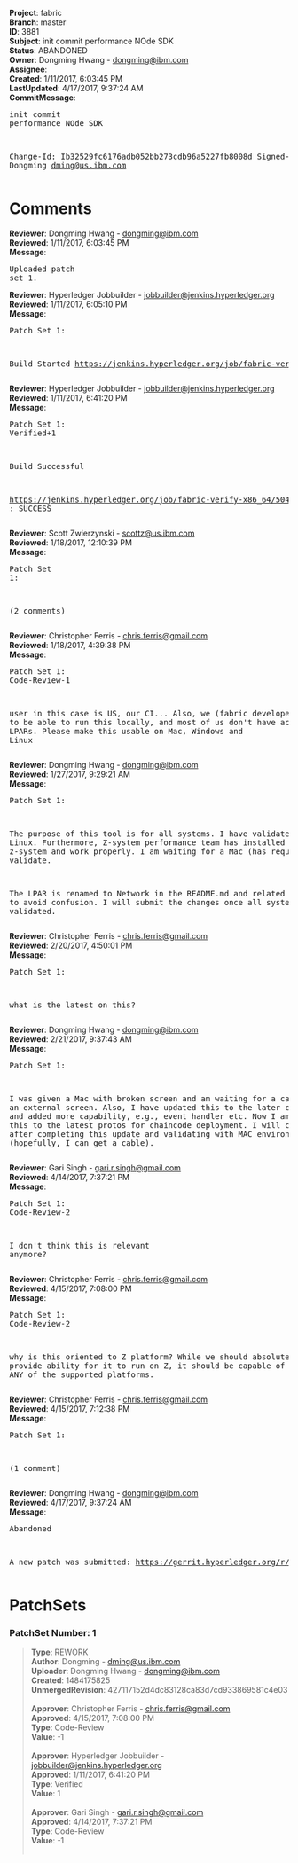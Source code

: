 <strong>Project</strong>: fabric<br><strong>Branch</strong>: master<br><strong>ID</strong>: 3881<br><strong>Subject</strong>: init commit performance NOde SDK<br><strong>Status</strong>: ABANDONED<br><strong>Owner</strong>: Dongming Hwang - dongming@ibm.com<br><strong>Assignee</strong>:<br><strong>Created</strong>: 1/11/2017, 6:03:45 PM<br><strong>LastUpdated</strong>: 4/17/2017, 9:37:24 AM<br><strong>CommitMessage</strong>:<br><pre>init commit performance NOde SDK

Change-Id: Ib32529fc6176adb052bb273cdb96a5227fb8008d
Signed-off-by: Dongming <dming@us.ibm.com>
</pre><h1>Comments</h1><strong>Reviewer</strong>: Dongming Hwang - dongming@ibm.com<br><strong>Reviewed</strong>: 1/11/2017, 6:03:45 PM<br><strong>Message</strong>: <pre>Uploaded patch set 1.</pre><strong>Reviewer</strong>: Hyperledger Jobbuilder - jobbuilder@jenkins.hyperledger.org<br><strong>Reviewed</strong>: 1/11/2017, 6:05:10 PM<br><strong>Message</strong>: <pre>Patch Set 1:

Build Started https://jenkins.hyperledger.org/job/fabric-verify-x86_64/5046/</pre><strong>Reviewer</strong>: Hyperledger Jobbuilder - jobbuilder@jenkins.hyperledger.org<br><strong>Reviewed</strong>: 1/11/2017, 6:41:20 PM<br><strong>Message</strong>: <pre>Patch Set 1: Verified+1

Build Successful 

https://jenkins.hyperledger.org/job/fabric-verify-x86_64/5046/ : SUCCESS</pre><strong>Reviewer</strong>: Scott Zwierzynski - scottz@us.ibm.com<br><strong>Reviewed</strong>: 1/18/2017, 12:10:39 PM<br><strong>Message</strong>: <pre>Patch Set 1:

(2 comments)</pre><strong>Reviewer</strong>: Christopher Ferris - chris.ferris@gmail.com<br><strong>Reviewed</strong>: 1/18/2017, 4:39:38 PM<br><strong>Message</strong>: <pre>Patch Set 1: Code-Review-1

user in this case is US, our CI... Also, we (fabric developers) need to be able to run this locally, and most of us don't have access to LPARs. Please make this usable on Mac, Windows and Linux</pre><strong>Reviewer</strong>: Dongming Hwang - dongming@ibm.com<br><strong>Reviewed</strong>: 1/27/2017, 9:29:21 AM<br><strong>Message</strong>: <pre>Patch Set 1:

The purpose of this tool is for all systems.  I have validated it on Linux.  Furthermore, Z-system performance team has installed it on z-system and work properly.  I am waiting for a Mac (has requested) to validate.

The LPAR is renamed to Network in the README.md and related js files to avoid confusion.  I will submit the changes once all systems are validated.</pre><strong>Reviewer</strong>: Christopher Ferris - chris.ferris@gmail.com<br><strong>Reviewed</strong>: 2/20/2017, 4:50:01 PM<br><strong>Message</strong>: <pre>Patch Set 1:

what is the latest on this?</pre><strong>Reviewer</strong>: Dongming Hwang - dongming@ibm.com<br><strong>Reviewed</strong>: 2/21/2017, 9:37:43 AM<br><strong>Message</strong>: <pre>Patch Set 1:

I was given a Mac with broken screen and am waiting for a cable for an  external screen.  Also, I have updated this to the later commit levels and added more capability, e.g., event handler etc.  Now I am updating this to the latest protos for chaincode deployment.  I will check in this after completing this update and validating with MAC environment (hopefully, I can get a cable).</pre><strong>Reviewer</strong>: Gari Singh - gari.r.singh@gmail.com<br><strong>Reviewed</strong>: 4/14/2017, 7:37:21 PM<br><strong>Message</strong>: <pre>Patch Set 1: Code-Review-2

I don't think this is relevant anymore?</pre><strong>Reviewer</strong>: Christopher Ferris - chris.ferris@gmail.com<br><strong>Reviewed</strong>: 4/15/2017, 7:08:00 PM<br><strong>Message</strong>: <pre>Patch Set 1: Code-Review-2

why is this oriented to Z platform? While we should absolutely provide ability for it to run on Z, it should be capable of running on ANY of the supported platforms.</pre><strong>Reviewer</strong>: Christopher Ferris - chris.ferris@gmail.com<br><strong>Reviewed</strong>: 4/15/2017, 7:12:38 PM<br><strong>Message</strong>: <pre>Patch Set 1:

(1 comment)</pre><strong>Reviewer</strong>: Dongming Hwang - dongming@ibm.com<br><strong>Reviewed</strong>: 4/17/2017, 9:37:24 AM<br><strong>Message</strong>: <pre>Abandoned

A new patch was submitted: https://gerrit.hyperledger.org/r/#/c/8111/</pre><h1>PatchSets</h1><h3>PatchSet Number: 1</h3><blockquote><strong>Type</strong>: REWORK<br><strong>Author</strong>: Dongming - dming@us.ibm.com<br><strong>Uploader</strong>: Dongming Hwang - dongming@ibm.com<br><strong>Created</strong>: 1484175825<br><strong>UnmergedRevision</strong>: 427117152d4dc83128ca83d7cd933869581c4e03<br><br><strong>Approver</strong>: Christopher Ferris - chris.ferris@gmail.com<br><strong>Approved</strong>: 4/15/2017, 7:08:00 PM<br><strong>Type</strong>: Code-Review<br><strong>Value</strong>: -1<br><br><strong>Approver</strong>: Hyperledger Jobbuilder - jobbuilder@jenkins.hyperledger.org<br><strong>Approved</strong>: 1/11/2017, 6:41:20 PM<br><strong>Type</strong>: Verified<br><strong>Value</strong>: 1<br><br><strong>Approver</strong>: Gari Singh - gari.r.singh@gmail.com<br><strong>Approved</strong>: 4/14/2017, 7:37:21 PM<br><strong>Type</strong>: Code-Review<br><strong>Value</strong>: -1<br><br></blockquote>